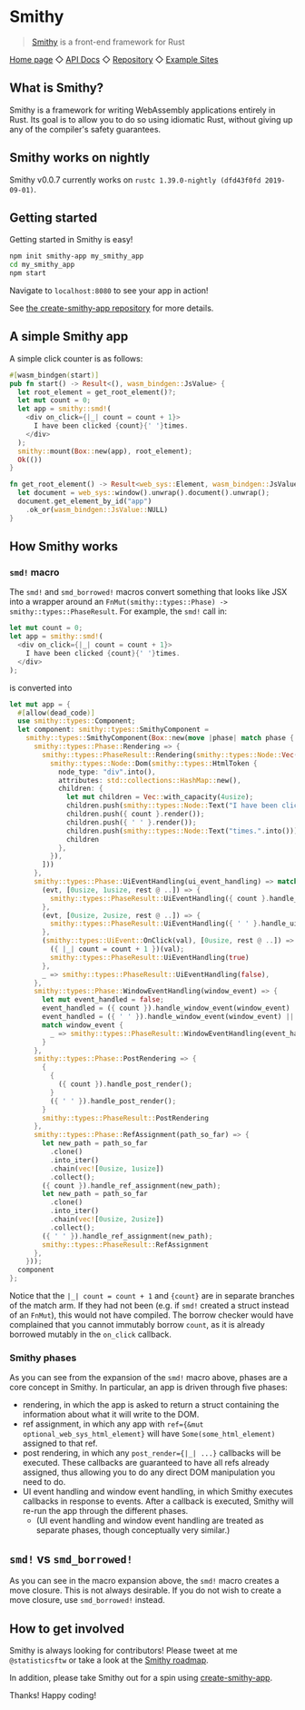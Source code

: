 # Smithy

> [Smithy](https://www.smithy.rs) is a front-end framework for Rust

[Home page](https://www.smithy.rs) ◇ [API Docs](https://docs.smithy.rs/smithy/) ◇ [Repository](https://github.com/rbalicki2/smithy) ◇ [Example Sites](https://www.smithy.rs/examples)

## What is Smithy?

Smithy is a framework for writing WebAssembly applications entirely in Rust. Its goal is to allow you to do so using idiomatic Rust, without giving up any of the compiler's safety guarantees.

## Smithy works on nightly

Smithy v0.0.7 currently works on `rustc 1.39.0-nightly (dfd43f0fd 2019-09-01)`.

## Getting started

Getting started in Smithy is easy!

```sh
npm init smithy-app my_smithy_app
cd my_smithy_app
npm start
```

Navigate to `localhost:8080` to see your app in action!

See [the create-smithy-app repository](https://github.com/rbalicki2/create-smithy-app/) for more details.

## A simple Smithy app

A simple click counter is as follows:

```rs
#[wasm_bindgen(start)]
pub fn start() -> Result<(), wasm_bindgen::JsValue> {
  let root_element = get_root_element()?;
  let mut count = 0;
  let app = smithy::smd!(
    <div on_click={|_| count = count + 1}>
      I have been clicked {count}{' '}times.
    </div>
  );
  smithy::mount(Box::new(app), root_element);
  Ok(())
}

fn get_root_element() -> Result<web_sys::Element, wasm_bindgen::JsValue> {
  let document = web_sys::window().unwrap().document().unwrap();
  document.get_element_by_id("app")
    .ok_or(wasm_bindgen::JsValue::NULL)
}
```

## How Smithy works

### `smd!` macro

The `smd!` and `smd_borrowed!` macros convert something that looks like JSX into a wrapper around an `FnMut(smithy::types::Phase) -> smithy::types::PhaseResult`. For example, the `smd!` call in:

```rs
let mut count = 0;
let app = smithy::smd!(
  <div on_click={|_| count = count + 1}>
    I have been clicked {count}{' '}times.
  </div>
);
```

is converted into

```rs
let mut app = {
  #[allow(dead_code)]
  use smithy::types::Component;
  let component: smithy::types::SmithyComponent =
    smithy::types::SmithyComponent(Box::new(move |phase| match phase {
      smithy::types::Phase::Rendering => {
        smithy::types::PhaseResult::Rendering(smithy::types::Node::Vec(vec![
          smithy::types::Node::Dom(smithy::types::HtmlToken {
            node_type: "div".into(),
            attributes: std::collections::HashMap::new(),
            children: {
              let mut children = Vec::with_capacity(4usize);
              children.push(smithy::types::Node::Text("I have been clicked ".into()));
              children.push({ count }.render());
              children.push({ ' ' }.render());
              children.push(smithy::types::Node::Text("times.".into()));
              children
            },
          }),
        ]))
      },
      smithy::types::Phase::UiEventHandling(ui_event_handling) => match ui_event_handling {
        (evt, [0usize, 1usize, rest @ ..]) => {
          smithy::types::PhaseResult::UiEventHandling({ count }.handle_ui_event(evt, rest))
        },
        (evt, [0usize, 2usize, rest @ ..]) => {
          smithy::types::PhaseResult::UiEventHandling({ ' ' }.handle_ui_event(evt, rest))
        },
        (smithy::types::UiEvent::OnClick(val), [0usize, rest @ ..]) => {
          ({ |_| count = count + 1 })(val);
          smithy::types::PhaseResult::UiEventHandling(true)
        },
        _ => smithy::types::PhaseResult::UiEventHandling(false),
      },
      smithy::types::Phase::WindowEventHandling(window_event) => {
        let mut event_handled = false;
        event_handled = ({ count }).handle_window_event(window_event) || event_handled;
        event_handled = ({ ' ' }).handle_window_event(window_event) || event_handled;
        match window_event {
          _ => smithy::types::PhaseResult::WindowEventHandling(event_handled),
        }
      },
      smithy::types::Phase::PostRendering => {
        {
          {
            ({ count }).handle_post_render();
          }
          ({ ' ' }).handle_post_render();
        }
        smithy::types::PhaseResult::PostRendering
      },
      smithy::types::Phase::RefAssignment(path_so_far) => {
        let new_path = path_so_far
          .clone()
          .into_iter()
          .chain(vec![0usize, 1usize])
          .collect();
        ({ count }).handle_ref_assignment(new_path);
        let new_path = path_so_far
          .clone()
          .into_iter()
          .chain(vec![0usize, 2usize])
          .collect();
        ({ ' ' }).handle_ref_assignment(new_path);
        smithy::types::PhaseResult::RefAssignment
      },
    }));
  component
};
```

Notice that the `|_| count = count + 1` and `{count}` are in separate branches of the match arm. If they had not been (e.g. if `smd!` created a struct instead of an `FnMut`), this would not have compiled. The borrow checker would have complained that you cannot immutably borrow `count`, as it is already borrowed mutably in the `on_click` callback.

### Smithy phases

As you can see from the expansion of the `smd!` macro above, phases are a core concept in Smithy. In particular, an app is driven through five phases:

* rendering, in which the app is asked to return a struct containing the information about what it will write to the DOM.
* ref assignment, in which any app with `ref={&mut optional_web_sys_html_element}` will have `Some(some_html_element)` assigned to that ref.
* post rendering, in which any `post_render={|_| ...}` callbacks will be executed. These callbacks are guaranteed to have all refs already assigned, thus allowing you to do any direct DOM manipulation you need to do.
* UI event handling and window event handling, in which Smithy executes callbacks in response to events. After a callback is executed, Smithy will re-run the app through the different phases.
  * (UI event handling and window event handling are treated as separate phases, though conceptually very similar.)

## `smd!` vs `smd_borrowed!`

As you can see in the macro expansion above, the `smd!` macro creates a move closure. This is not always desirable. If you do not wish to create a move closure, use `smd_borrowed!` instead.

## How to get involved

Smithy is always looking for contributors! Please tweet at me `@statisticsftw` or take a look at the [Smithy roadmap](https://github.com/rbalicki2/smithy/issues/2).

In addition, please take Smithy out for a spin using [create-smithy-app](https://github.com/rbalicki2/create-smithy-app/).

Thanks! Happy coding!
